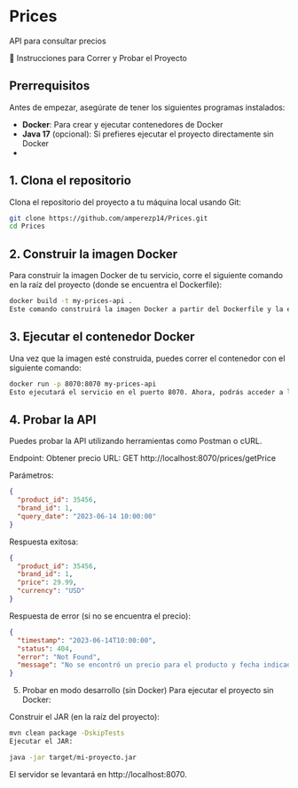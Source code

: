 # Prices
API para consultar precios

🚀 Instrucciones para Correr y Probar el Proyecto

## Prerrequisitos

Antes de empezar, asegúrate de tener los siguientes programas instalados:

- **Docker**: Para crear y ejecutar contenedores de Docker
- **Java 17** (opcional): Si prefieres ejecutar el proyecto directamente sin Docker
- 
## 1. Clona el repositorio

Clona el repositorio del proyecto a tu máquina local usando Git:

```bash
git clone https://github.com/amperezp14/Prices.git
cd Prices
```

## 2. Construir la imagen Docker
Para construir la imagen Docker de tu servicio, corre el siguiente comando en la raíz del proyecto (donde se encuentra el Dockerfile):

```bash
docker build -t my-prices-api .
Este comando construirá la imagen Docker a partir del Dockerfile y la etiquetará como my-prices-api.
```

## 3. Ejecutar el contenedor Docker
Una vez que la imagen esté construida, puedes correr el contenedor con el siguiente comando:

```bash
docker run -p 8070:8070 my-prices-api
Esto ejecutará el servicio en el puerto 8070. Ahora, podrás acceder a la API en http://localhost:8070.
```

## 4. Probar la API
Puedes probar la API utilizando herramientas como Postman o cURL.

Endpoint: Obtener precio
URL: GET http://localhost:8070/prices/getPrice

Parámetros:

```json
{
  "product_id": 35456,
  "brand_id": 1,
  "query_date": "2023-06-14 10:00:00"
}
```

Respuesta exitosa:
```json
{
  "product_id": 35456,
  "brand_id": 1,
  "price": 29.99,
  "currency": "USD"
}
```
Respuesta de error (si no se encuentra el precio):

```json
{
  "timestamp": "2023-06-14T10:00:00",
  "status": 404,
  "error": "Not Found",
  "message": "No se encontró un precio para el producto y fecha indicados"
}
```

5. Probar en modo desarrollo (sin Docker)
Para ejecutar el proyecto sin Docker:

Construir el JAR (en la raíz del proyecto):

```bash
mvn clean package -DskipTests
Ejecutar el JAR:
```

```bash
java -jar target/mi-proyecto.jar
```
El servidor se levantará en http://localhost:8070.
